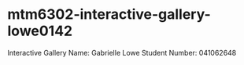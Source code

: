 # mtm6302-interactive-gallery-lowe0142
Interactive Gallery
Name: Gabrielle Lowe 
Student Number: 041062648